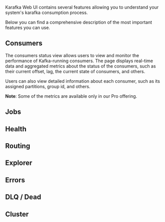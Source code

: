 Karafka Web UI contains several features allowing you to understand your system's karafka consumption process.

Below you can find a comprehensive description of the most important features you can use.

## Consumers

The consumers status view allows users to view and monitor the performance of Kafka-running consumers. The page displays real-time data and aggregated metrics about the status of the consumers, such as their current offset, lag, the current state of consumers, and others.

Users can also view detailed information about each consumer, such as its assigned partitions, group id, and others.

**Note**: Some of the metrics are available only in our Pro offering.

## Jobs



## Health



## Routing



## Explorer



## Errors



## DLQ / Dead



## Cluster

